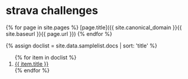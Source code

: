 # strava challenges

{% for page in site.pages %}
  [page.title]({{ site.canonical_domain }}{{ site.baseurl }}{{ page.url }})
{% endfor %}


{% assign doclist = site.data.samplelist.docs | sort: 'title'  %}
<ol>
{% for item in doclist %}
    <li><a href="{{ item.url }}">{{ item.title }}</a></li>
{% endfor %}
</ol>
